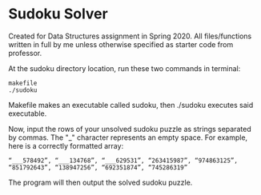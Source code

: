 # Sudoku Solver

Created for Data Structures assignment in Spring 2020. All files/functions written in full by me unless otherwise specified as starter code from professor.

At the sudoku directory location, run these two commands in terminal:

```
makefile
./sudoku
```

Makefile makes an executable called sudoku, then ./sudoku executes said executable. 

Now, input the rows of your unsolved sudoku puzzle as strings separated by commas. The "_" character represents an empty space. For example, here is a correctly formatted array:

```
“___578492”, “___134768”, “___629531”, “263415987”, “974863125”, “851792643”, “138947256”, “692351874”, “745286319”
```

The program will then output the solved sudoku puzzle.
